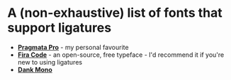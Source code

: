 # A (non-exhaustive) list of fonts that support ligatures

* **[Pragmata Pro](https://fsd.it/shop/fonts/pragmatapro/)** - my personal favourite
* **[Fira Code](https://github.com/tonsky/FiraCode)** - an open-source, free typeface - I'd recommend it if you're new to using ligatures
* **[Dank Mono](https://dank.sh/)**
